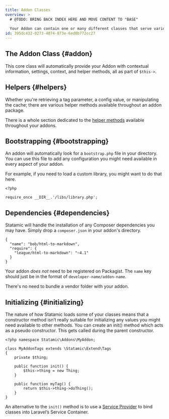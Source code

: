 ```yaml
---
title: Addon Classes
overview: >
  # @TODO: BRING BACK INDEX HERE AND MOVE CONTENT TO "BASE"
  
  Your Addon can contain one or many different classes that serve various purposes. Each will inherit functionality, and therefore will `Extend` the core `Statamic\API\Addon` class, either directly, or abstractly. 
id: 395dc432-0273-4874-873e-6ed0b772cc27
---
```


## The Addon Class {#addon}

This core class will automatically provide your Addon with contextual information, settings, context, and helper methods, all as part of `$this->`.

## Helpers {#helpers}

Whether you're retrieving a tag parameter, a config value, or manipulating the cache; there are various helper methods available throughout an addon package. 

There is a whole section dedicated to the [helper methods][helpers] available throughout your addons.

## Bootstrapping {#bootstrapping}

An addon will automatically look for a `bootstrap.php` file in your directory. You can use this file to add any configuration you might need available in every aspect of your addon.

For example, if you need to load a custom library, you might want to do that here.

```.language-php
<?php

require_once __DIR__.'/libs/library.php';
```

## Dependencies {#dependencies}

Statamic will handle the installation of any Composer dependencies you may have. Simply drop a `composer.json` in your addon's directory.

``` .language-javascript
{
  "name": "bob/html-to-markdown",
  "require": {
    "league/html-to-markdown": "~4.1"
  }
}
```

Your addon _does not_ need to be registered on Packagist. The `name` key should just be in the format of `developer-name/addon-name`.

There's no need to bundle a vendor folder with your addon.

## Initializing {#initializing}

The nature of how Statamic loads some of your classes means that a constructor method isn’t really suitable for initializing any values you might need available to other methods. You can create an init() method which acts as a pseudo constructor. This gets called during the parent constructor.

``` .language-php
<?php namespace Statamic\Addons\MyAddon;

class MyAddonTags extends \Statamic\Extend\Tags
{
    private $thing;

    public function init() {
        $this->thing = new Thing;
    }

    public function myTag() {
        return $this->thing->doThing();
    }
}
```

An alternative to the `init()` method is to use a [Service Provider][service-provider] to bind classes into Laravel’s Service Container.

[helpers]: /addons/helpers
[service-provider]: /addons/classes/service-providers
